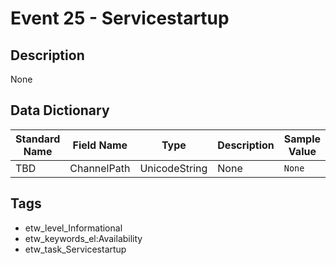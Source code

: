 # Event 25 - Servicestartup

## Description
None

## Data Dictionary
|Standard Name|Field Name|Type|Description|Sample Value|
|---|---|---|---|---|
|TBD|ChannelPath|UnicodeString|None|`None`|

## Tags
* etw_level_Informational
* etw_keywords_el:Availability
* etw_task_Servicestartup